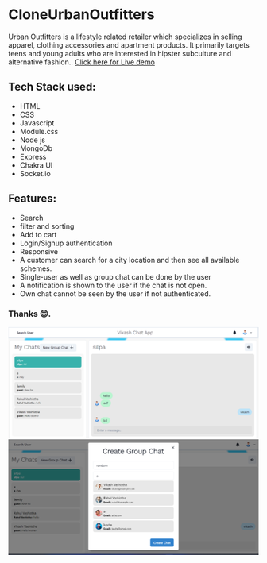 # CloneUrbanOutfitters

Urban Outfitters is a lifestyle related retailer which specializes in selling apparel, clothing accessories and apartment products. It primarily targets teens and young adults who are interested in hipster subculture and alternative fashion..
<a href="https://clone-urban-outfitters.vercel.app/" target="_blank">Click here for Live demo</a>

## Tech Stack used:

<ul>
  <li>HTML</li>
  <li>CSS</li>
  <li>Javascript</li>
  <li>Module.css</li>
  <li>Node js</li>
  <li>MongoDb</li>
  <li>Express</li>
  <li>Chakra UI</li>
  <li>Socket.io</li>
</ul>

## Features:

<ul>
 <li>Search</li>
  <li>filter and sorting</li>
  <li>Add to cart</li>
  <li>Login/Signup authentication</li>
  <li>Responsive</li>
<li>A customer can search for a city location and then see
all available schemes.</li>

<li>
Single-user as well as group chat can be done by the user</li>
<li>A notification is shown to the user if the chat is not open.
</li>
<li>Own chat cannot be seen by the user if not authenticated.
</li>
 
</ul>

### Thanks 😊.

![ChatApp](/src/img1.png)
![ChatApp](/src/img2.png)

